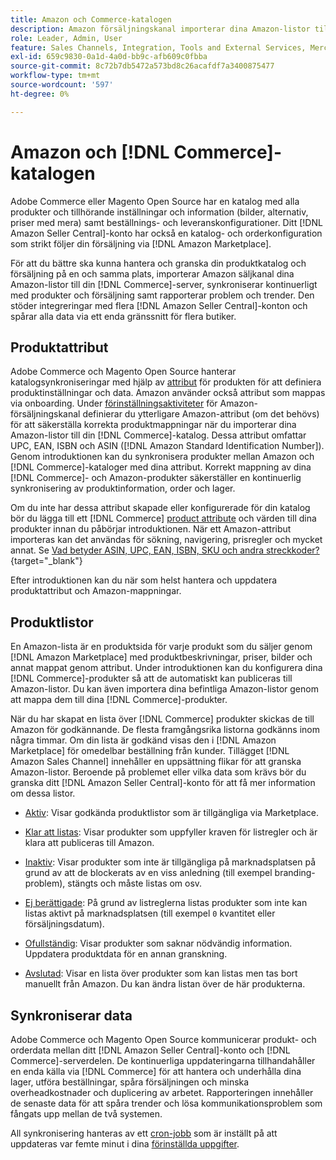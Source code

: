 ```yaml
---
title: Amazon och Commerce-katalogen
description: Amazon försäljningskanal importerar dina Amazon-listor till din Commerce-server och synkroniserar dem kontinuerligt med produkter och försäljning.
role: Leader, Admin, User
feature: Sales Channels, Integration, Tools and External Services, Merchandising, Catalog Management
exl-id: 659c9830-0a1d-4a0d-bb9c-afb609c0fbba
source-git-commit: 8c72b7db5472a573bd8c26acafdf7a3400875477
workflow-type: tm+mt
source-wordcount: '597'
ht-degree: 0%

---
```


# Amazon och [!DNL Commerce]-katalogen

Adobe Commerce eller Magento Open Source har en katalog med alla produkter och tillhörande inställningar och information (bilder, alternativ, priser med mera) samt beställnings- och leveranskonfigurationer. Ditt [!DNL Amazon Seller Central]-konto har också en katalog- och orderkonfiguration som strikt följer din försäljning via [!DNL Amazon Marketplace].

För att du bättre ska kunna hantera och granska din produktkatalog och försäljning på en och samma plats, importerar Amazon säljkanal dina Amazon-listor till din [!DNL Commerce]-server, synkroniserar kontinuerligt med produkter och försäljning samt rapporterar problem och trender. Den stöder integreringar med flera [!DNL Amazon Seller Central]-konton och spårar alla data via ett enda gränssnitt för flera butiker.

## Produktattribut

Adobe Commerce och Magento Open Source hanterar katalogsynkroniseringar med hjälp av [attribut](https://experienceleague.adobe.com/docs/commerce-admin/catalog/product-attributes/product-attributes.html) för produkten för att definiera produktinställningar och data. Amazon använder också attribut som mappas via onboarding. Under [förinställningsaktiviteter](./amazon-pre-setup-tasks.md) för Amazon-försäljningskanal definierar du ytterligare Amazon-attribut (om det behövs) för att säkerställa korrekta produktmappningar när du importerar dina Amazon-listor till din [!DNL Commerce]-katalog. Dessa attribut omfattar UPC, EAN, ISBN och ASIN ([!DNL Amazon Standard Identification Number]). Genom introduktionen kan du synkronisera produkter mellan Amazon och [!DNL Commerce]-kataloger med dina attribut. Korrekt mappning av dina [!DNL Commerce]- och Amazon-produkter säkerställer en kontinuerlig synkronisering av produktinformation, order och lager.

Om du inte har dessa attribut skapade eller konfigurerade för din katalog bör du lägga till ett [!DNL Commerce] [product attribute](https://experienceleague.adobe.com/docs/commerce-admin/catalog/product-attributes/product-attributes.html) och värden till dina produkter innan du påbörjar introduktionen. När ett Amazon-attribut importeras kan det användas för sökning, navigering, prisregler och mycket annat. Se [Vad betyder ASIN, UPC, EAN, ISBN, SKU och andra streckkoder?](https://sellerskills.com/multi-channel-operations/what-asin-upc-ean-isbn-sku-and-other-barcodes-mean/#what-is-isbn-number){target="_blank"}

Efter introduktionen kan du när som helst hantera och uppdatera produktattribut och Amazon-mappningar.

## Produktlistor

En Amazon-lista är en produktsida för varje produkt som du säljer genom [!DNL Amazon Marketplace] med produktbeskrivningar, priser, bilder och annat mappat genom attribut. Under introduktionen kan du konfigurera dina [!DNL Commerce]-produkter så att de automatiskt kan publiceras till Amazon-listor. Du kan även importera dina befintliga Amazon-listor genom att mappa dem till dina [!DNL Commerce]-produkter.

När du har skapat en lista över [!DNL Commerce] produkter skickas de till Amazon för godkännande. De flesta framgångsrika listorna godkänns inom några timmar. Om din lista är godkänd visas den i [!DNL Amazon Marketplace] för omedelbar beställning från kunder. Tillägget [!DNL Amazon Sales Channel] innehåller en uppsättning flikar för att granska Amazon-listor. Beroende på problemet eller vilka data som krävs bör du granska ditt [!DNL Amazon Seller Central]-konto för att få mer information om dessa listor.

- [Aktiv](./active-listings.md): Visar godkända produktlistor som är tillgängliga via Marketplace.

- [Klar att listas](./ready-to-list.md): Visar produkter som uppfyller kraven för listregler och är klara att publiceras till Amazon.

- [Inaktiv](./inactive-listings.md): Visar produkter som inte är tillgängliga på marknadsplatsen på grund av att de blockerats av en viss anledning (till exempel branding-problem), stängts och måste listas om osv.

- [Ej berättigade](./ineligible-listings.md): På grund av listreglerna listas produkter som inte kan listas aktivt på marknadsplatsen (till exempel `0` kvantitet eller försäljningsdatum).

- [Ofullständig](./incomplete-listings.md): Visar produkter som saknar nödvändig information. Uppdatera produktdata för en annan granskning.

- [Avslutad](./ended-listings.md): Visar en lista över produkter som kan listas men tas bort manuellt från Amazon. Du kan ändra listan över de här produkterna.

## Synkroniserar data

Adobe Commerce och Magento Open Source kommunicerar produkt- och orderdata mellan ditt [!DNL Amazon Seller Central]-konto och [!DNL Commerce]-serverdelen. De kontinuerliga uppdateringarna tillhandahåller en enda källa via [!DNL Commerce] för att hantera och underhålla dina lager, utföra beställningar, spåra försäljningen och minska overheadkostnader och duplicering av arbetet. Rapporteringen innehåller de senaste data för att spåra trender och lösa kommunikationsproblem som fångats upp mellan de två systemen.

All synkronisering hanteras av ett [cron-jobb](https://experienceleague.adobe.com/docs/commerce-admin/systems/tools/cron.html) som är inställt på att uppdateras var femte minut i dina [förinställda uppgifter](./amazon-pre-setup-tasks.md).
